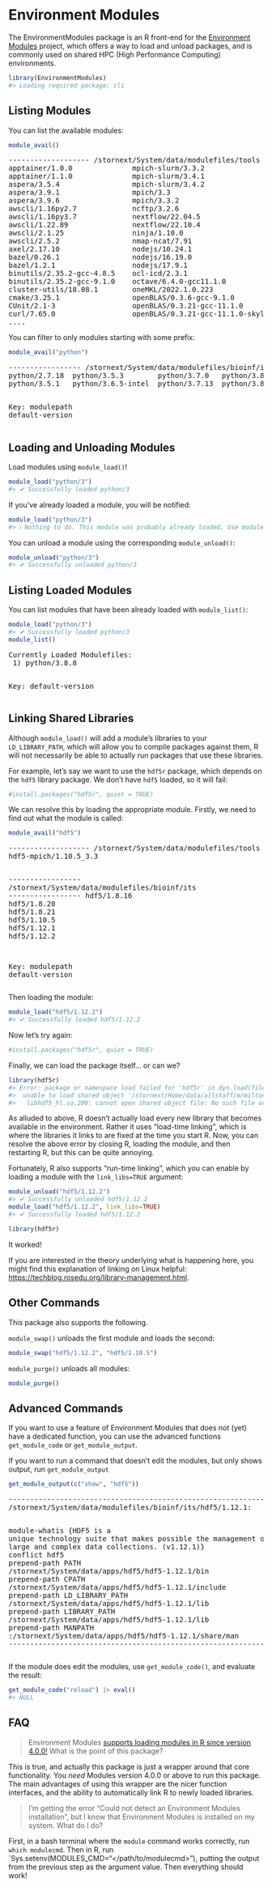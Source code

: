 Environment Modules
================

The EnvironmentModules package is an R front-end for the [Environment
Modules](https://modules.readthedocs.io/en/latest/index.html) project,
which offers a way to load and unload packages, and is commonly used on
shared HPC (High Performance Computing) environments.

``` r
library(EnvironmentModules)
#> Loading required package: cli
```

## Listing Modules

You can list the available modules:

``` r
module_avail()
```

<head>
</head>
<pre>------------------- <span class="ansi ansi-bold ansi-color-4">/stornext/System/data/modulefiles/tools</span> --------------------
<span class="ansi ansi-underline">apptainer/1.0.0</span>              <span class="ansi ansi-underline">mpich-slurm/3.3.2</span>                   <span class="ansi ansi-underline">wine/6.9</span>      
apptainer/1.1.0              mpich-slurm/3.4.1                   wine/7.17     
aspera/3.5.4                 mpich-slurm/3.4.2                   <span class="ansi ansi-underline">zeromq/4.3.4</span>  
aspera/3.9.1                 <span class="ansi ansi-underline">mpich/3.3</span>                           <span class="ansi ansi-underline">zstd/1.5.0</span>    
<span class="ansi ansi-underline">aspera/3.9.6</span>                 mpich/3.3.2                         
awscli/1.16py2.7             <span class="ansi ansi-underline">ncftp/3.2.6</span>                         
awscli/1.16py3.7             nextflow/22.04.5                    
awscli/1.22.89               <span class="ansi ansi-underline">nextflow/22.10.4</span>                    
awscli/2.1.25                <span class="ansi ansi-underline">ninja/1.10.0</span>                        
<span class="ansi ansi-underline">awscli/2.5.2</span>                 <span class="ansi ansi-underline">nmap-ncat/7.91</span>                      
<span class="ansi ansi-underline">axel/2.17.10</span>                 nodejs/10.24.1                      
bazel/0.26.1                 nodejs/16.19.0                      
<span class="ansi ansi-underline">bazel/1.2.1</span>                  <span class="ansi ansi-underline">nodejs/17.9.1</span>                       
binutils/2.35.2-gcc-4.8.5    <span class="ansi ansi-underline">ocl-icd/2.3.1</span>                       
binutils/2.35.2-gcc-9.1.0    <span class="ansi ansi-underline">octave/6.4.0-gcc11.1.0</span>              
<span class="ansi ansi-underline">cluster-utils/18.08.1</span>        <span class="ansi ansi-underline">oneMKL/2022.1.0.223</span>                 
<span class="ansi ansi-underline">cmake/3.25.1</span>                 <span class="ansi ansi-underline">openBLAS/0.3.6-gcc-9.1.0</span>            
<span class="ansi ansi-underline">CUnit/2.1-3</span>                  openBLAS/0.3.21-gcc-11.1.0          
<span class="ansi ansi-underline">curl/7.65.0</span>                  openBLAS/0.3.21-gcc-11.1.0-skylake  
....
</pre>

You can filter to only modules starting with some prefix:

``` r
module_avail("python")
```

<head>
</head>
<pre>----------------- <span class="ansi ansi-bold ansi-color-4">/stornext/System/data/modulefiles/bioinf/its</span> -----------------
<span class="ansi ansi-bold">python</span>/2.7.18  <span class="ansi ansi-bold">python</span>/3.5.3        <span class="ansi ansi-bold">python</span>/3.7.0   <span class="ansi ansi-bold">python</span>/3.8.3  <span class="ansi ansi-bold">python</span>/3.9.5   
<span class="ansi ansi-bold">python</span>/3.5.1   <span class="ansi ansi-bold">python</span>/3.6.5-intel  <span class="ansi ansi-bold">python</span>/3.7.13  <span class="ansi ansi-bold ansi-underline">python</span>/3.8.8  <span class="ansi ansi-bold">python</span>/3.10.4  

Key:
<span class="ansi ansi-bold ansi-color-4">modulepath</span>  <span class="ansi ansi-underline">default-version</span>  </pre>

## Loading and Unloading Modules

Load modules using `module_load()`!

``` r
module_load("python/3")
#> ✔ Successfully loaded python/3
```

If you’ve already loaded a module, you will be notified:

``` r
module_load("python/3")
#> ℹ Nothing to do. This module was probably already loaded. Use module_list() to verify.
```

You can unload a module using the corresponding `module_unload()`:

``` r
module_unload("python/3")
#> ✔ Successfully unloaded python/3
```

## Listing Loaded Modules

You can list modules that have been already loaded with `module_list()`:

``` r
module_load("python/3")
#> ✔ Successfully loaded python/3
module_list()
```

<head>
</head>
<pre>Currently Loaded Modulefiles:
 1) <span class="ansi ansi-underline">python/3.8.8</span>  

Key:
<span class="ansi ansi-underline">default-version</span>  </pre>

## Linking Shared Libraries

Although `module_load()` will add a module’s libraries to your
`LD_LIBRARY_PATH`, which will allow you to compile packages against
them, R will not necessarily be able to actually run packages that use
these libraries.

For example, let’s say we want to use the `hdf5r` package, which depends
on the `hdf5` library package. We don’t have `hdf5` loaded, so it will
fail:

``` r
#install.packages("hdf5r", quiet = TRUE)
```

We can resolve this by loading the appropriate module. Firstly, we need
to find out what the module is called:

``` r
module_avail("hdf5")
```

<head>
</head>
<pre>------------------- <span class="ansi ansi-bold ansi-color-4">/stornext/System/data/modulefiles/tools</span> --------------------
<span class="ansi ansi-bold ansi-underline">hdf5</span>-mpich/1.10.5_3.3  

----------------- <span class="ansi ansi-bold ansi-color-4">/stornext/System/data/modulefiles/bioinf/its</span> -----------------
<span class="ansi ansi-bold">hdf5</span>/1.8.16  <span class="ansi ansi-bold">hdf5</span>/1.8.20  <span class="ansi ansi-bold">hdf5</span>/1.8.21  <span class="ansi ansi-bold">hdf5</span>/1.10.5  <span class="ansi ansi-bold ansi-underline">hdf5</span>/1.12.1  <span class="ansi ansi-bold">hdf5</span>/1.12.2  

Key:
<span class="ansi ansi-bold ansi-color-4">modulepath</span>  <span class="ansi ansi-underline">default-version</span>  </pre>

Then loading the module:

``` r
module_load("hdf5/1.12.2")
#> ✔ Successfully loaded hdf5/1.12.2
```

Now let’s try again:

``` r
#install.packages("hdf5r", quiet = TRUE)
```

Finally, we can load the package itself… or can we?

``` r
library(hdf5r)
#> Error: package or namespace load failed for 'hdf5r' in dyn.load(file, DLLpath = DLLpath, ...):
#>  unable to load shared object '/stornext/Home/data/allstaff/m/milton.m/R/x86_64-pc-linux-gnu-library/4.2/hdf5r/libs/hdf5r.so':
#>   libhdf5_hl.so.200: cannot open shared object file: No such file or directory
```

As alluded to above, R doesn’t actually load every new library that
becomes available in the environment. Rather it uses “load-time
linking”, which is where the libraries it links to are fixed at the time
you start R. Now, you can resolve the above error by closing R, loading
the module, and then restarting R, but this can be quite annoying.

Fortunately, R also supports “run-time linking”, which you can enable by
loading a module with the `link_libs=TRUE` argument:

``` r
module_unload("hdf5/1.12.2")
#> ✔ Successfully unloaded hdf5/1.12.2
module_load("hdf5/1.12.2", link_libs=TRUE)
#> ✔ Successfully loaded hdf5/1.12.2
```

``` r
library(hdf5r)
```

It worked!

If you are interested in the theory underlying what is happening here,
you might find this explanation of linking on Linux helpful:
<https://techblog.rosedu.org/library-management.html>.

## Other Commands

This package also supports the following.

`module_swap()` unloads the first module and loads the second:

``` r
module_swap("hdf5/1.12.2", "hdf5/1.10.5")
```

`module_purge()` unloads all modules:

``` r
module_purge()
```

## Advanced Commands

If you want to use a feature of Environment Modules that does not (yet)
have a dedicated function, you can use the advanced functions
`get_module_code` or `get_module_output`.

If you want to run a command that doesn’t edit the modules, but only
shows output, run `get_module_output`

``` r
get_module_output(c("show", "hdf5"))
```

<head>
</head>
<pre>-------------------------------------------------------------------
<span class="ansi ansi-bold">/stornext/System/data/modulefiles/bioinf/its/hdf5/1.12.1</span>:

<span class="ansi ansi-color-2">module-whatis</span>    {HDF5 is a unique technology suite that makes possible the management of extremely large and complex data collections. (v1.12.1)}
<span class="ansi ansi-color-2">conflict</span> hdf5
<span class="ansi ansi-color-2">prepend-path</span> PATH /stornext/System/data/apps/hdf5/hdf5-1.12.1/bin
<span class="ansi ansi-color-2">prepend-path</span> CPATH /stornext/System/data/apps/hdf5/hdf5-1.12.1/include
<span class="ansi ansi-color-2">prepend-path</span> LD_LIBRARY_PATH /stornext/System/data/apps/hdf5/hdf5-1.12.1/lib
<span class="ansi ansi-color-2">prepend-path</span> LIBRARY_PATH /stornext/System/data/apps/hdf5/hdf5-1.12.1/lib
<span class="ansi ansi-color-2">prepend-path</span> MANPATH :/stornext/System/data/apps/hdf5/hdf5-1.12.1/share/man
-------------------------------------------------------------------</pre>

If the module does edit the modules, use `get_module_code()`, and
evaluate the result:

``` r
get_module_code("reload") |> eval()
#> NULL
```

## FAQ

> Environment Modules [supports loading modules in R since version
> 4.0.0!](https://modules.readthedocs.io/en/latest/index.html) What is
> the point of this package?

This is true, and actually this package is just a wrapper around that
core functionality. You *need* Modules version 4.0.0 or above to run
this package. The main advantages of using this wrapper are the nicer
function interfaces, and the ability to automatically link R to newly
loaded libraries.

> I’m getting the error “Could not detect an Environment Modules
> installation”, but I know that Environment Modules is installed on my
> system. What do I do?

First, in a bash terminal where the `module` command works correctly,
run `which modulecmd`. Then in R, run
\`Sys.setenv(MODULES_CMD=“</path/to/modulecmd>”), putting the output
from the previous step as the argument value. Then everything should
work!
